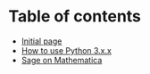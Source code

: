 # Table of contents

* [Initial page](README.md)
* [How to use Python 3.x.x](how-to-use-python-3.x.x.md)
* [Sage on Mathematica](sage-on-mathematica.md)

